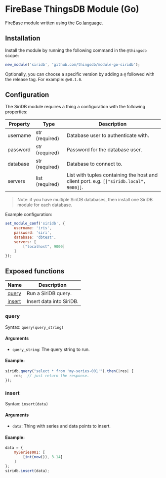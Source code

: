# FireBase ThingsDB Module (Go)

FireBase module written using the [Go language](https://golang.org).


## Installation

Install the module by running the following command in the `@thingsdb` scope:

```javascript
new_module('siridb', 'github.com/thingsdb/module-go-siridb');
```

Optionally, you can choose a specific version by adding a `@` followed with the release tag. For example: `@v0.1.0`.

## Configuration

The SiriDB module requires a thing a configuration with the following properties:

Property | Type            | Description
-------- | --------------- | -----------
username | str (required)  | Database user to authenticate with.
password | str (required)  | Password for the database user.
database | str (required)  | Database to connect to.
servers  | list (required) | List with tuples containing the host and client port. e.g. `[["siridb.local", 9000]]`.

> Note: if you have multiple SiriDB databases, then install one SiriDB module for each database.

Example configuration:

```javascript
set_module_conf('siridb', {
    username: 'iris',
    password: 'siri',
    database: 'dbtest',
    servers: [
        ["localhost", 9000]
    ]
});
```

## Exposed functions

Name              | Description
----------------- | -----------
[query](#query)   | Run a SiriDB query.
[insert](#insert) | Insert data into SiriDB.

### query

Syntax: `query(query_string)`

#### Arguments

- `query_string`: The query string to run.

#### Example:

```javascript
siridb.query("select * from 'my-series-001'").then(|res| {
    res;  // just return the response.
});
```


### insert

Syntax: `insert(data)`

#### Arguments

- `data`: Thing with series and data points to insert.

#### Example:

```javascript
data = {
    mySeries001: [
        [int(now()), 3.14]
    ]
};
siridb.insert(data);
```
